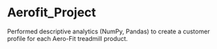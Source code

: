 # Aerofit_Project
Performed descriptive analytics (NumPy, Pandas) to create a customer profile for each Aero-Fit treadmill product.

